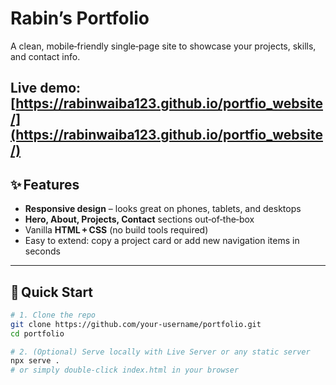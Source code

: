 # Rabin’s Portfolio

A clean, mobile‑friendly single‑page site to showcase your projects, skills, and contact info.

**Live demo:** [https://rabinwaiba123.github.io/portfio_website/](https://rabinwaiba123.github.io/portfio_website/)
---

## ✨ Features
- **Responsive design** – looks great on phones, tablets, and desktops  
- **Hero, About, Projects, Contact** sections out‑of‑the‑box  
- Vanilla **HTML + CSS** (no build tools required)  
- Easy to extend: copy a project card or add new navigation items in seconds

---

## 🚀 Quick Start

```bash
# 1. Clone the repo
git clone https://github.com/your‑username/portfolio.git
cd portfolio

# 2. (Optional) Serve locally with Live Server or any static server
npx serve .
# or simply double‑click index.html in your browser
